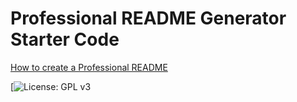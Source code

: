 # Professional README Generator Starter Code

[How to create a Professional README](./readme-guide.md)

[![License: GPL v3](https://img.shields.io/badge/License-GPLv3-blue.svg)
